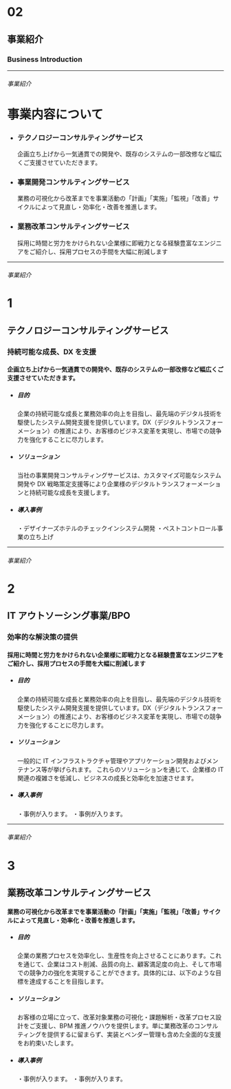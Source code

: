 <!--
class: slide_page
-->

# 02

## 事業紹介

### Business Introduction

---

<!--
class: business_detail_2
-->

###### 事業紹介

# 事業内容について

- ### テクノロジーコンサルティングサービス

  企画立ち上げから一気通貫での開発や、既存のシステムの一部改修など幅広くご支援させていただきます。

- ### 事業開発コンサルティングサービス

  業務の可視化から改革までを事業活動の「計画」「実施」「監視」「改善」サイクルによって見直し・効率化・改善を推進します。

- ### 業務改革コンサルティングサービス
  採用に時間と労力をかけられない企業様に即戦力となる経験豊富なエンジニアをご紹介し、採用プロセスの手間を大幅に削減します

---

<!--
class: business_content
-->

###### 事業紹介

# 1

## テクノロジーコンサルティングサービス

### 持続可能な成長、DX を支援

#### 企画立ち上げから一気通貫での開発や、既存のシステムの一部改修など幅広くご支援させていただきます。

- ##### 目的

  企業の持続可能な成長と業務効率の向上を目指し、最先端のデジタル技術を駆使したシステム開発支援を提供しています。DX（デジタルトランスフォーメーション）の推進により、お客様のビジネス変革を実現し、市場での競争力を強化することに尽力します。

- ##### ソリューション

  当社の事業開発コンサルティングサービスは、カスタマイズ可能なシステム開発や DX 戦略策定支援等により企業様のデジタルトランスフォーメーションと持続可能な成長を支援します。

- ##### 導入事例
  ・デザイナーズホテルのチェックインシステム開発
  ・ペストコントロール事業の立ち上げ

---

<!--
class: business_content
-->

###### 事業紹介

# 2

## IT アウトソーシング事業/BPO

### 効率的な解決策の提供

#### 採用に時間と労力をかけられない企業様に即戦力となる経験豊富なエンジニアをご紹介し、採用プロセスの手間を大幅に削減します

- ##### 目的

  企業の持続可能な成長と業務効率の向上を目指し、最先端のデジタル技術を駆使したシステム開発支援を提供しています。DX（デジタルトランスフォーメーション）の推進により、お客様のビジネス変革を実現し、市場での競争力を強化することに尽力します。

- ##### ソリューション

  一般的に IT インフラストラクチャ管理やアプリケーション開発およびメンテナンス等が挙げられます。
  これらのソリューションを通じて、企業様の IT 関連の複雑さを低減し、ビジネスの成長と効率化を加速させます。

- ##### 導入事例
  ・事例が入ります。
  ・事例が入ります。

---

<!--
class: business_content
-->

###### 事業紹介

# 3

## 業務改革コンサルティングサービス

#### 業務の可視化から改革までを事業活動の「計画」「実施」「監視」「改善」サイクルによって見直し・効率化・改善を推進します。

- ##### 目的

  企業の業務プロセスを効率化し、生産性を向上させることにあります。これを通じて、企業はコスト削減、品質の向上、顧客満足度の向上、そして市場での競争力の強化を実現することができます。具体的には、以下のような目標を達成することを目指します。

- ##### ソリューション

  お客様の立場に立って、改革対象業務の可視化・課題解析・改革プロセス設計をご支援し、BPM 推進ノウハウを提供します。単に業務改革のコンサルティングを提供するに留まらず、実装とベンダー管理も含めた全面的な支援をお約束いたします。

- ##### 導入事例
  ・事例が入ります。
  ・事例が入ります。

